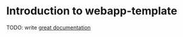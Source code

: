 # Introduction to webapp-template

TODO: write [great documentation](http://jacobian.org/writing/what-to-write/)
